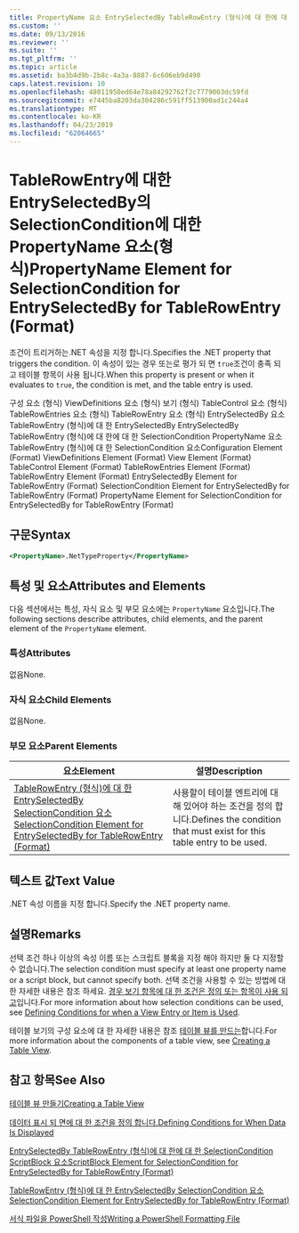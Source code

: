 ```yaml
---
title: PropertyName 요소 EntrySelectedBy TableRowEntry (형식)에 대 한에 대 한 SelectionCondition | Microsoft Docs
ms.custom: ''
ms.date: 09/13/2016
ms.reviewer: ''
ms.suite: ''
ms.tgt_pltfrm: ''
ms.topic: article
ms.assetid: ba3b4d9b-2b8c-4a3a-8887-6c606eb9d490
caps.latest.revision: 10
ms.openlocfilehash: 48011950ed64e78a84292762f2c7779003dc59fd
ms.sourcegitcommit: e7445ba8203da304286c591ff513900ad1c244a4
ms.translationtype: MT
ms.contentlocale: ko-KR
ms.lasthandoff: 04/23/2019
ms.locfileid: "62064665"
---
```

# <a name="propertyname-element-for-selectioncondition-for-entryselectedby-for-tablerowentry-format"></a><span data-ttu-id="2ba35-102">TableRowEntry에 대한 EntrySelectedBy의 SelectionCondition에 대한 PropertyName 요소(형식)</span><span class="sxs-lookup"><span data-stu-id="2ba35-102">PropertyName Element for SelectionCondition for EntrySelectedBy for TableRowEntry (Format)</span></span>

<span data-ttu-id="2ba35-103">조건이 트리거하는.NET 속성을 지정 합니다.</span><span class="sxs-lookup"><span data-stu-id="2ba35-103">Specifies the .NET property that triggers the condition.</span></span> <span data-ttu-id="2ba35-104">이 속성이 있는 경우 또는로 평가 되 면 `true`조건이 충족 되 고 테이블 항목이 사용 됩니다.</span><span class="sxs-lookup"><span data-stu-id="2ba35-104">When this property is present or when it evaluates to `true`, the condition is met, and the table entry is used.</span></span>

<span data-ttu-id="2ba35-105">구성 요소 (형식) ViewDefinitions 요소 (형식) 보기 (형식) TableControl 요소 (형식) TableRowEntries 요소 (형식) TableRowEntry 요소 (형식) EntrySelectedBy 요소 TableRowEntry (형식)에 대 한 EntrySelectedBy EntrySelectedBy TableRowEntry (형식)에 대 한에 대 한 SelectionCondition PropertyName 요소 TableRowEntry (형식)에 대 한 SelectionCondition 요소</span><span class="sxs-lookup"><span data-stu-id="2ba35-105">Configuration Element (Format) ViewDefinitions Element (Format) View Element (Format) TableControl Element (Format) TableRowEntries Element (Format) TableRowEntry Element (Format) EntrySelectedBy Element for TableRowEntry (Format) SelectionCondition Element for EntrySelectedBy for TableRowEntry (Format) PropertyName Element for SelectionCondition for EntrySelectedBy for TableRowEntry (Format)</span></span>

## <a name="syntax"></a><span data-ttu-id="2ba35-106">구문</span><span class="sxs-lookup"><span data-stu-id="2ba35-106">Syntax</span></span>

```xml
<PropertyName>.NetTypeProperty</PropertyName>
```

## <a name="attributes-and-elements"></a><span data-ttu-id="2ba35-107">특성 및 요소</span><span class="sxs-lookup"><span data-stu-id="2ba35-107">Attributes and Elements</span></span>

<span data-ttu-id="2ba35-108">다음 섹션에서는 특성, 자식 요소 및 부모 요소에는 `PropertyName` 요소입니다.</span><span class="sxs-lookup"><span data-stu-id="2ba35-108">The following sections describe attributes, child elements, and the parent element of the `PropertyName` element.</span></span>

### <a name="attributes"></a><span data-ttu-id="2ba35-109">특성</span><span class="sxs-lookup"><span data-stu-id="2ba35-109">Attributes</span></span>

<span data-ttu-id="2ba35-110">없음</span><span class="sxs-lookup"><span data-stu-id="2ba35-110">None.</span></span>

### <a name="child-elements"></a><span data-ttu-id="2ba35-111">자식 요소</span><span class="sxs-lookup"><span data-stu-id="2ba35-111">Child Elements</span></span>

<span data-ttu-id="2ba35-112">없음</span><span class="sxs-lookup"><span data-stu-id="2ba35-112">None.</span></span>

### <a name="parent-elements"></a><span data-ttu-id="2ba35-113">부모 요소</span><span class="sxs-lookup"><span data-stu-id="2ba35-113">Parent Elements</span></span>

|<span data-ttu-id="2ba35-114">요소</span><span class="sxs-lookup"><span data-stu-id="2ba35-114">Element</span></span>|<span data-ttu-id="2ba35-115">설명</span><span class="sxs-lookup"><span data-stu-id="2ba35-115">Description</span></span>|
|-------------|-----------------|
|[<span data-ttu-id="2ba35-116">TableRowEntry (형식)에 대 한 EntrySelectedBy SelectionCondition 요소</span><span class="sxs-lookup"><span data-stu-id="2ba35-116">SelectionCondition Element for EntrySelectedBy for TableRowEntry (Format)</span></span>](./selectioncondition-element-for-entryselectedby-for-tablecontrol-format.md)|<span data-ttu-id="2ba35-117">사용할이 테이블 엔트리에 대해 있어야 하는 조건을 정의 합니다.</span><span class="sxs-lookup"><span data-stu-id="2ba35-117">Defines the condition that must exist for this table entry to be used.</span></span>|

## <a name="text-value"></a><span data-ttu-id="2ba35-118">텍스트 값</span><span class="sxs-lookup"><span data-stu-id="2ba35-118">Text Value</span></span>

<span data-ttu-id="2ba35-119">.NET 속성 이름을 지정 합니다.</span><span class="sxs-lookup"><span data-stu-id="2ba35-119">Specify the .NET property name.</span></span>

## <a name="remarks"></a><span data-ttu-id="2ba35-120">설명</span><span class="sxs-lookup"><span data-stu-id="2ba35-120">Remarks</span></span>

<span data-ttu-id="2ba35-121">선택 조건 하나 이상의 속성 이름 또는 스크립트 블록을 지정 해야 하지만 둘 다 지정할 수 없습니다.</span><span class="sxs-lookup"><span data-stu-id="2ba35-121">The selection condition must specify at least one property name or a script block, but cannot specify both.</span></span> <span data-ttu-id="2ba35-122">선택 조건을 사용할 수 있는 방법에 대 한 자세한 내용은 참조 하세요. [경우 보기 항목에 대 한 조건은 정의 또는 항목이 사용 되 고](./defining-conditions-for-displaying-data.md)입니다.</span><span class="sxs-lookup"><span data-stu-id="2ba35-122">For more information about how selection conditions can be used, see [Defining Conditions for when a View Entry or Item is Used](./defining-conditions-for-displaying-data.md).</span></span>

<span data-ttu-id="2ba35-123">테이블 보기의 구성 요소에 대 한 자세한 내용은 참조 [테이블 뷰를 만드는](./creating-a-table-view.md)합니다.</span><span class="sxs-lookup"><span data-stu-id="2ba35-123">For more information about the components of a table view, see [Creating a Table View](./creating-a-table-view.md).</span></span>

## <a name="see-also"></a><span data-ttu-id="2ba35-124">참고 항목</span><span class="sxs-lookup"><span data-stu-id="2ba35-124">See Also</span></span>

[<span data-ttu-id="2ba35-125">테이블 뷰 만들기</span><span class="sxs-lookup"><span data-stu-id="2ba35-125">Creating a Table View</span></span>](./creating-a-table-view.md)

[<span data-ttu-id="2ba35-126">데이터 표시 되 면에 대 한 조건을 정의 합니다.</span><span class="sxs-lookup"><span data-stu-id="2ba35-126">Defining Conditions for When Data Is Displayed</span></span>](./defining-conditions-for-displaying-data.md)

[<span data-ttu-id="2ba35-127">EntrySelectedBy TableRowEntry (형식)에 대 한에 대 한 SelectionCondition ScriptBlock 요소</span><span class="sxs-lookup"><span data-stu-id="2ba35-127">ScriptBlock Element for SelectionCondition for EntrySelectedBy for TableRowEntry (Format)</span></span>](./scriptblock-element-for-selectioncondition-for-entryselectedby-for-tablecontrol-format.md)

[<span data-ttu-id="2ba35-128">TableRowEntry (형식)에 대 한 EntrySelectedBy SelectionCondition 요소</span><span class="sxs-lookup"><span data-stu-id="2ba35-128">SelectionCondition Element for EntrySelectedBy for TableRowEntry (Format)</span></span>](./selectioncondition-element-for-entryselectedby-for-tablecontrol-format.md)

[<span data-ttu-id="2ba35-129">서식 파일을 PowerShell 작성</span><span class="sxs-lookup"><span data-stu-id="2ba35-129">Writing a PowerShell Formatting File</span></span>](./writing-a-powershell-formatting-file.md)
